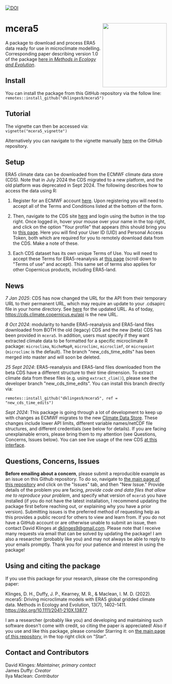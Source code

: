 [![DOI](https://zenodo.org/badge/260175954.svg)](https://zenodo.org/badge/latestdoi/260175954)

# mcera5 <img src="inst/figures/hex.png" align="right" height="200"/>

A package to download and process ERA5 data ready for use in microclimate modelling. Corresponding paper describing version 1.0 of the package [here in _Methods in Ecology and Evolution_](https://doi.org/10.1111/2041-210X.13877).

## Install

You can install the package from this GitHub repository via the follow line:  
`remotes::install_github("dklinges9/mcera5")`

## Tutorial

The vignette can then be accessed via:   
`vignette("mcera5_vignette")`  

Alternatively you can navigate to the vignette manually [here](https://github.com/dklinges9/mcera5/blob/master/vignettes/mcera5_vignette.Rmd) on the GitHub repository.  

## Setup

ERA5 climate data can be downloaded from the ECMWF climate data store (CDS). Note that in July 2024 the CDS migrated to a new platform, and the old platform was deprecated in Sept 2024. The following describes how to access the data using R:

1) Register for an ECMWF account [here](https://accounts.ecmwf.int/auth/realms/ecmwf/login-actions/registration?client_id=cms-www&tab_id=yu4FgUR5-ds). Upon registering you will need to accept all of the Terms and Conditions listed at the bottom of the form.

2) Then, navigate to the CDS site [here](https://cds.climate.copernicus.eu/) and login using the button in the top right. Once logged in, hover your mouse over your name in the top right, and click on the option "Your profile" that appears (this should bring you to [this page](https://cds.climate.copernicus.eu/profile). Here you will 
find your User ID (UID) and Personal Access Token, both which are required for you to remotely download data from the CDS. Make a note of these.  

3) Each CDS dataset has its own unique Terms of Use. You will need to accept these Terms for ERA5-reanalysis at [this page](https://cds.climate.copernicus.eu/datasets/reanalysis-era5-single-levels?tab=download) (scroll down to "Terms of use" and accept). This same set of terms also applies for other Copernicus products, including ERA5-land.

## News

_7 Jan 2025_: CDS has now changed the URL for the API from their temporary URL to their permanent URL, which may require an update to your .cdsapirc file in your home directory. See [here](https://cds.climate.copernicus.eu/how-to-api) for the updated URL. As of today, https://cds.climate.copernicus.eu/api is the new URL.  

_8 Oct 2024_: modularity to handle ERA5-reanalysis and ERA5-land files downloaded from BOTH the old (legacy) CDS and the new (beta) CDS has been provided in `mcera5`. In addition, users must specify if they want extracted climate data to be formatted for a specific microclimate R package: `microclima`, `NicheMapR`, `microclimc`, `microclimf`, or `micropoint` (`microclimc` is the default). The branch "new_cds_time_edits" has been merged into master and will soon be deleted.

_25 Sept 2024_: ERA5-reanalysis and ERA5-land files downloaded from the beta CDS have a different structure to their time dimension. To extract climate data from these files (e.g. using `extract_clim()`), please see the developer branch "new_cds_time_edits". You can install this branch directly via:

`remotes::install_github("dklinges9/mcera5", ref = "new_cds_time_edits")`

_Sept 2024_: This package is going through a lot of development to keep up with changes as ECMWF migrates to the new [Climate Data Store](https://cds.climate.copernicus.eu/). These changes include lower API limits, different variable names/netCDF file structures, and different credentials (see below for details). If you are facing unexplainable errors, please bring them to my attention (see Questions, Concerns, Issues below). You can see live usage of the new CDS [at this interface](https://cds.climate.copernicus.eu/live).  

## Questions, Concerns, Issues

**Before emailing about a concern**, please submit a reproducible example as an issue on this Github repository. To do so, navigate to [the main page of this repository](https://github.com/dklinges9/mcera5/) and click on the "Issues" tab, and then "New Issue." Provide details of the problem you are facing, *provide code and data files that allow me to reproduce your problem*, and specify what version of `mcera5` you have installed (if you do not have the latest installation, I recommend updating the package first before reaching out, or explaining why you have a prior version). Submitting issues is the preferred method of requesting help as this provides a public record for others to view and learn from. If you do not have a GitHub account or are otherwise unable to submit an issue, then contact David Klinges at dklinges9@gmail.com. Please note that I receive many requests via email that can be solved by updating the package! I am also a researcher (probably like you) and may not always be able to reply to your emails promptly. Thank you for your patience and interest in using the package!

## Using and citing the package

If you use this package for your research, please cite the corresponding paper:

Klinges, D. H., Duffy, J. P., Kearney, M. R., & Maclean, I. M. D. (2022). mcera5: Driving microclimate models with ERA5 global gridded climate data. Methods in Ecology and Evolution, 13(7), 1402–1411. https://doi.org/10.1111/2041-210X.13877

I am a researcher (probably like you) and developing and maintaining such software doesn't come with credit, so citing the paper is appreciated! Also if you use and like this package, please consider Starring it: on [the main page of this repository](https://github.com/dklinges9/mcera5/), in the top right click on "Star".

## Contact and Contributors

David Klinges: _Maintainer, primary contact_  
James Duffy: _Creator_  
Ilya Maclean: _Contributor_  
